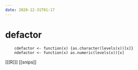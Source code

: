 ```yaml
---
date: 2020-12-31T01:17
---
```


# defactor
		cdefactor <- function(x) {as.character(levels(x))[x]}
		ndefactor <- function(x) as.numeric(levels(x))[x]


[[[R]]]
[[snips]]